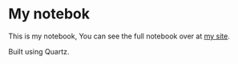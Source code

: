 # My notebok

This is my notebook, You can see the full notebook over at [my site](https://0x4248.dev/notebook).


Built using Quartz.

